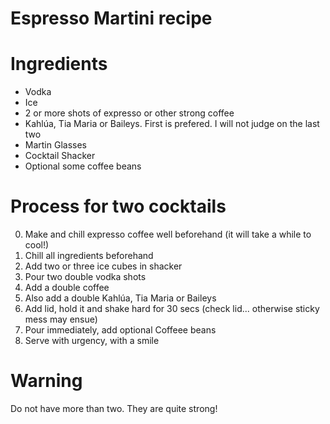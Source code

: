 # Espresso Martini recipe

# Ingredients
* Vodka
* Ice
* 2 or more shots of expresso or other strong coffee
* Kahlúa, Tia Maria or Baileys.  First is prefered.  I will not judge on the last two
* Martin Glasses
* Cocktail Shacker
* Optional some coffee beans

# Process for two cocktails

0. Make and chill expresso coffee well beforehand (it will take a while to cool!)
1. Chill all ingredients beforehand
2. Add two or three ice cubes in shacker
3. Pour two double vodka shots
4. Add a double coffee
5. Also add a double Kahlúa, Tia Maria or Baileys
6. Add lid, hold it and shake hard for 30 secs (check lid... otherwise sticky mess may ensue)
7. Pour immediately, add optional Coffeee beans
8. Serve with urgency, with a smile

# Warning
Do not have more than two.  They are quite strong!
